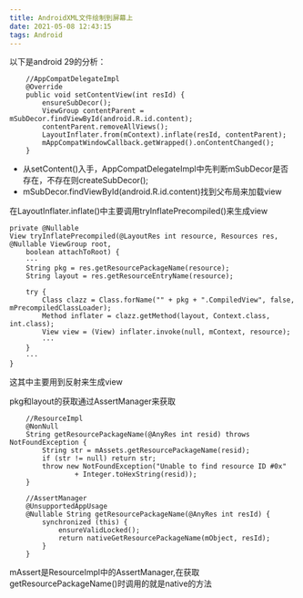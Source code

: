 ```yaml
---
title: AndroidXML文件绘制到屏幕上
date: 2021-05-08 12:43:15
tags: Android
--- 
```

以下是android 29的分析：
<!--more-->
```
    //AppCompatDelegateImpl
    @Override
    public void setContentView(int resId) {
        ensureSubDecor();
        ViewGroup contentParent = mSubDecor.findViewById(android.R.id.content);
        contentParent.removeAllViews();
        LayoutInflater.from(mContext).inflate(resId, contentParent);
        mAppCompatWindowCallback.getWrapped().onContentChanged();
    }
```
- 从setContent()入手，AppCompatDelegateImpl中先判断mSubDecor是否存在，不存在则createSubDecor();
- mSubDecor.findViewById(android.R.id.content)找到父布局来加载view

在LayoutInflater.inflate()中主要调用tryInflatePrecompiled()来生成view
```
private @Nullable
View tryInflatePrecompiled(@LayoutRes int resource, Resources res, @Nullable ViewGroup root,
    boolean attachToRoot) {
    ···
    String pkg = res.getResourcePackageName(resource);
    String layout = res.getResourceEntryName(resource);

    try {
        Class clazz = Class.forName("" + pkg + ".CompiledView", false, mPrecompiledClassLoader);
        Method inflater = clazz.getMethod(layout, Context.class, int.class);
        View view = (View) inflater.invoke(null, mContext, resource);
        ···
    }
    ···
}
```
这其中主要用到反射来生成view

pkg和layout的获取通过AssertManager来获取
```
    //ResourceImpl
    @NonNull
    String getResourcePackageName(@AnyRes int resid) throws NotFoundException {
        String str = mAssets.getResourcePackageName(resid);
        if (str != null) return str;
        throw new NotFoundException("Unable to find resource ID #0x"
                + Integer.toHexString(resid));
    }

    //AssertManager
    @UnsupportedAppUsage
    @Nullable String getResourcePackageName(@AnyRes int resId) {
        synchronized (this) {
            ensureValidLocked();
            return nativeGetResourcePackageName(mObject, resId);
        }
    }
```
mAssert是ResourceImpl中的AssertManager,在获取getResourcePackageName()时调用的就是native的方法